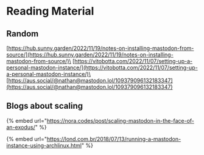 # Reading Material

## Random

[https://hub.sunny.garden/2022/11/19/notes-on-installing-mastodon-from-source/](https://hub.sunny.garden/2022/11/19/notes-on-installing-mastodon-from-source/)\
[https://vitobotta.com/2022/11/07/setting-up-a-personal-mastodon-instance/](https://vitobotta.com/2022/11/07/setting-up-a-personal-mastodon-instance/)\
[https://aus.social/@nathan@mastodon.lol/109379096132183347](https://aus.social/@nathan@mastodon.lol/109379096132183347)

## Blogs about scaling

{% embed url="https://nora.codes/post/scaling-mastodon-in-the-face-of-an-exodus/" %}

{% embed url="https://lond.com.br/2018/07/13/running-a-mastodon-instance-using-archlinux.html" %}
